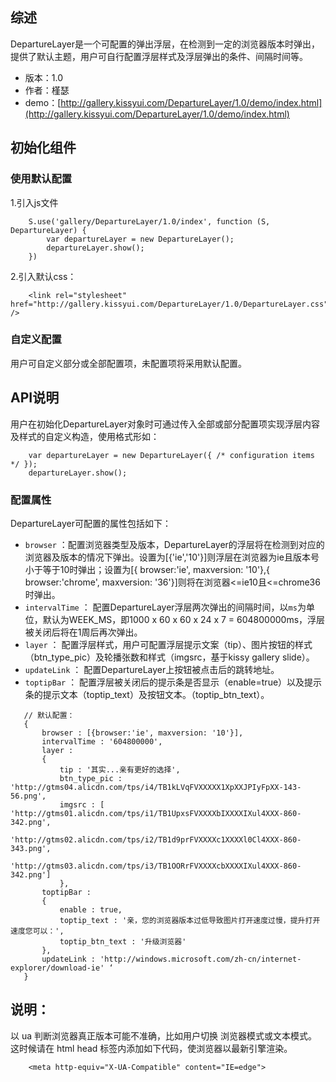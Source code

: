 ## 综述

DepartureLayer是一个可配置的弹出浮层，在检测到一定的浏览器版本时弹出，提供了默认主题，用户可自行配置浮层样式及浮层弹出的条件、间隔时间等。

* 版本：1.0
* 作者：槿瑟
* demo：[http://gallery.kissyui.com/DepartureLayer/1.0/demo/index.html](http://gallery.kissyui.com/DepartureLayer/1.0/demo/index.html)

## 初始化组件
### 使用默认配置
		
1.引入js文件

```
    S.use('gallery/DepartureLayer/1.0/index', function (S, DepartureLayer) {
        var departureLayer = new DepartureLayer();
        departureLayer.show();
    })
 ```
2.引入默认css：

```   
    <link rel="stylesheet" href="http://gallery.kissyui.com/DepartureLayer/1.0/DepartureLayer.css" />
```
### 自定义配置
用户可自定义部分或全部配置项，未配置项将采用默认配置。
## API说明
用户在初始化DepartureLayer对象时可通过传入全部或部分配置项实现浮层内容及样式的自定义构造，使用格式形如：
		
		var departureLayer = new DepartureLayer({ /* configuration items */ });
        departureLayer.show();

### 配置属性
DepartureLayer可配置的属性包括如下：

* `browser` ：配置浏览器类型及版本，DepartureLayer的浮层将在检测到对应的浏览器及版本的情况下弹出。设置为[{'ie','10'}]则浮层在浏览器为ie且版本号小于等于10时弹出；设置为[{ browser:'ie', maxversion: '10'},{ browser:'chrome', maxversion: '36'}]则将在浏览器<=ie10且<=chrome36时弹出。
* `intervalTime` ： 配置DepartureLayer浮层两次弹出的间隔时间，以`ms`为单位，默认为WEEK_MS，即1000 x 60 x 60 x 24 x 7 = 604800000ms，浮层被关闭后将在1周后再次弹出。
* `layer` ： 配置浮层样式，用户可配置浮层提示文案（tip）、图片按钮的样式（btn_type_pic）及轮播张数和样式（imgsrc，基于kissy gallery slide）。
* `updateLink` ： 配置DepartureLayer上按钮被点击后的跳转地址。
* `toptipBar` ： 配置浮层被关闭后的提示条是否显示（enable=true）以及提示条的提示文本（toptip_text）及按钮文本。（toptip_btn_text）。

 ```
	// 默认配置：
	{
		browser : [{browser:'ie', maxversion: '10'}], 
		intervalTime : '604800000',     
       	layer : 
        {
			tip : '其实...亲有更好的选择',
			btn_type_pic : 'http://gtms04.alicdn.com/tps/i4/TB1kLVqFVXXXXX1XpXXJPIyFpXX-143-56.png',
			imgsrc : [ 'http://gtms01.alicdn.com/tps/i1/TB1UpxsFVXXXXbIXXXXIXul4XXX-860-342.png',
                       'http://gtms02.alicdn.com/tps/i2/TB1d9prFVXXXXc1XXXXl0Cl4XXX-860-343.png',
                       'http://gtms03.alicdn.com/tps/i3/TB1OORrFVXXXXcbXXXXIXul4XXX-860-342.png']
            },
		toptipBar : 
		{
			enable : true,
			toptip_text : '亲，您的浏览器版本过低导致图片打开速度过慢，提升打开速度您可以：',
			toptip_btn_text : '升级浏览器'
		},
		updateLink : 'http://windows.microsoft.com/zh-cn/internet-explorer/download-ie' ‘
	}
```
                
## 说明：
以 ua 判断浏览器真正版本可能不准确，比如用户切换 浏览器模式或文本模式。 这时候请在 html head 标签内添加如下代码，使浏览器以最新引擎渲染。

```
	<meta http-equiv="X-UA-Compatible" content="IE=edge">
```